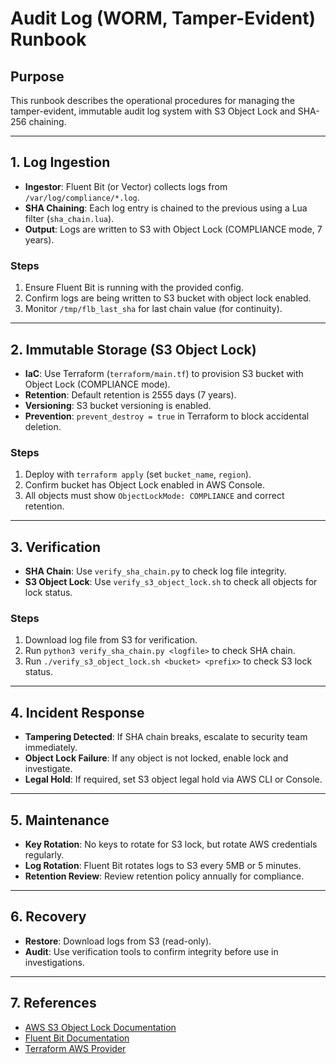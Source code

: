 # Audit Log (WORM, Tamper-Evident) Runbook

## Purpose

This runbook describes the operational procedures for managing the tamper-evident, immutable audit log system with S3 Object Lock and SHA-256 chaining.

---

## 1. Log Ingestion

- **Ingestor**: Fluent Bit (or Vector) collects logs from `/var/log/compliance/*.log`.
- **SHA Chaining**: Each log entry is chained to the previous using a Lua filter (`sha_chain.lua`).
- **Output**: Logs are written to S3 with Object Lock (COMPLIANCE mode, 7 years).

### Steps

1. Ensure Fluent Bit is running with the provided config.
2. Confirm logs are being written to S3 bucket with object lock enabled.
3. Monitor `/tmp/flb_last_sha` for last chain value (for continuity).

---

## 2. Immutable Storage (S3 Object Lock)

- **IaC**: Use Terraform (`terraform/main.tf`) to provision S3 bucket with Object Lock (COMPLIANCE mode).
- **Retention**: Default retention is 2555 days (7 years).
- **Versioning**: S3 bucket versioning is enabled.
- **Prevention**: `prevent_destroy = true` in Terraform to block accidental deletion.

### Steps

1. Deploy with `terraform apply` (set `bucket_name`, `region`).
2. Confirm bucket has Object Lock enabled in AWS Console.
3. All objects must show `ObjectLockMode: COMPLIANCE` and correct retention.

---

## 3. Verification

- **SHA Chain**: Use `verify_sha_chain.py` to check log file integrity.
- **S3 Object Lock**: Use `verify_s3_object_lock.sh` to check all objects for lock status.

### Steps

1. Download log file from S3 for verification.
2. Run `python3 verify_sha_chain.py <logfile>` to check SHA chain.
3. Run `./verify_s3_object_lock.sh <bucket> <prefix>` to check S3 lock status.

---

## 4. Incident Response

- **Tampering Detected**: If SHA chain breaks, escalate to security team immediately.
- **Object Lock Failure**: If any object is not locked, enable lock and investigate.
- **Legal Hold**: If required, set S3 object legal hold via AWS CLI or Console.

---

## 5. Maintenance

- **Key Rotation**: No keys to rotate for S3 lock, but rotate AWS credentials regularly.
- **Log Rotation**: Fluent Bit rotates logs to S3 every 5MB or 5 minutes.
- **Retention Review**: Review retention policy annually for compliance.

---

## 6. Recovery

- **Restore**: Download logs from S3 (read-only).
- **Audit**: Use verification tools to confirm integrity before use in investigations.

---

## 7. References

- [AWS S3 Object Lock Documentation](https://docs.aws.amazon.com/AmazonS3/latest/userguide/object-lock.html)
- [Fluent Bit Documentation](https://docs.fluentbit.io/manual/)
- [Terraform AWS Provider](https://registry.terraform.io/providers/hashicorp/aws/latest/docs/resources/s3_bucket_object_lock_configuration)

